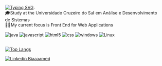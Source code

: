 
[![Typing SVG](https://readme-typing-svg.herokuapp.com?font=Fira+Code&pause=1000&color=F71ACB&width=435&lines=Hello%2C+my+name+is+Bianca+Medeiro;I'am+Software+Developer)](https://git.io/typing-sv).
<br>
🎓Study at the Universidade Cruzeiro do Sul em Análise e Desenvolvimento de Sistemas
<br>
👨‍💻My current focus is Front End for Web Applications
<br>


<div style="display: inline_block">
	<img align="center" alt="java" src="https://img.shields.io/badge/Java-ED8B00?style=for-the-badge&logo=openjdk&logoColor=white"/>
  <img align="center" alt="javascript" src="https://img.shields.io/badge/JavaScript-F7DF1E?style=for-the-badge&logo=javascript&logoColor=black"/>
  <img align="center" alt="html5" src="https://img.shields.io/badge/HTML5-E34F26?style=for-the-badge&logo=html5&logoColor=white"/>
  <img align="center" alt="css" src="https://img.shields.io/badge/CSS3-1572B6?style=for-the-badge&logo=css3&logoColor=white"/>
  <img align="center" alt="windows" src="https://img.shields.io/badge/Windows-0078D6?style=for-the-badge&logo=windows&logoColor=white"/>
  <img align="center" alt="Linux" src="https://img.shields.io/badge/Linux-FCC624?style=for-the-badge&logo=linux&logoColor=black"/>
</div>
<br>

[![Top Langs](https://github-readme-stats.vercel.app/api/top-langs/?username=GeorgiaLSousa&layout=compact&theme=vision-friendly-dark)](https://github.com/anuraghazra/github-readme-stats)
<br>

[![Linkedin Biaaaamed](https://img.shields.io/badge/LinkedIn-0077B5?style=for-the-badge&logo=linkedin&logoColor=white)](https://www.linkedin.com/in/bianca-medeiros-882493206/)

